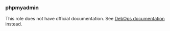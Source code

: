 ### phpmyadmin

This role does not have official documentation.
See [DebOps documentation](https://docs.debops.org/en/HEAD/) instead.

